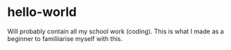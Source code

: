 # hello-world
 Will probably contain all my school work (coding). This is what I made as a beginner to familiiarise myself with this.
